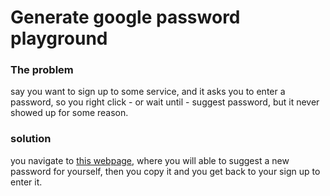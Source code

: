# Generate google password playground
### The problem
say you want to sign up to some service, and it asks you to enter a password, so you right click - or wait until - suggest password, but it never showed up for some reason.

### solution
you navigate to [this webpage](https://admiring-goodall-54b50e.netlify.app/), where you will able to suggest a new password for yourself, then you copy it and you get back to your sign up to enter it.
